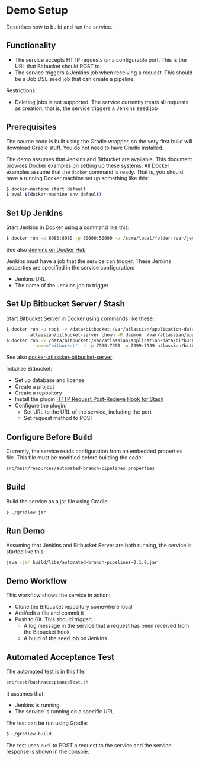 # Demo Setup

Describes how to build and run the service.


## Functionality
* The service accepts HTTP requests on a configurable port. This is the URL that
  Bitbucket should POST to.
* The service triggers a Jenkins job when receiving a request. This should be a Job DSL
  seed job that can create a pipeline.

Restrictions:
* Deleting jobs is not supported. The service currently treats all requests as creation,
  that is, the service triggers a Jenkins seed job


## Prerequisites
The source code is built using the Gradle wrapper, so the very first build will download
Gradle stuff. You do not need to have Gradle installed.

The demo assumes that Jenkins and Bitbucket are available. This document provides Docker
examples on setting up these systems. All Docker examples assume that the `docker` command
is ready. That is, you should have a running Docker machine set up something like this:

```sh
$ docker-machine start default
$ eval $(docker-machine env default)
```

## Set Up Jenkins
Start Jenkins in Docker using a command like this:

```sh
$ docker run -p 8080:8080 -p 50000:50000 -v /some/local/folder:/var/jenkins_home jenkins
```

See also [Jenkins on Docker Hub](https://hub.docker.com/_/jenkins/)

Jenkins must have a job that the service can trigger.
These Jenkins properties are specified in the service configuration:

* Jenkins URL
* The name of the Jenkins job to trigger


## Set Up Bitbucket Server / Stash
Start Bitbucket Server in Docker using commands like these:

```sh
$ docker run -u root -v /data/bitbucket:/var/atlassian/application-data/bitbucket \
         atlassian/bitbucket-server chown -R daemon  /var/atlassian/application-data/bitbucket
$ docker run -v /data/bitbucket:/var/atlassian/application-data/bitbucket \
         --name="bitbucket" -d -p 7990:7990 -p 7999:7999 atlassian/bitbucket-server
```

See also [docker-atlassian-bitbucket-server](https://bitbucket.org/atlassian/docker-atlassian-bitbucket-server)

Initialize Bitbucket:
* Set up database and license
* Create a project
* Create a repository
* Install the plugin [HTTP Request Post-Recieve Hook for Stash](https://marketplace.atlassian.com/plugins/de.aeffle.stash.plugin.stash-http-get-post-receive-hook/server/overview)
* Configure the plugin:
  * Set URL to the URL of the service, including the port
  * Set request method to POST


## Configure Before Build
Currently, the service reads configuration from an embedded properties file.
This file must be modified before building the code:

```sh
src/main/resources/automated-branch-pipelines.properties
```

## Build
Build the service as a jar file using Gradle:

```sh
$ ./gradlew jar
```

## Run Demo
Assuming that Jenkins and Bitbucket Server are both running, the service is started like
this:

```sh
java -jar build/libs/automated-branch-pipelines-0.1.0.jar
```


## Demo Workflow
This workflow shows the service in action:

* Clone the Bitbucket repository somewhere local
* Add/edit a file and commit it
* Push to Git. This should trigger:
  * A log message in the service that a request has been received from the Bitbucket hook
  * A build of the seed job on Jenkins


## Automated Acceptance Test
The automated test is in this file:

```sh
src/test/bash/acceptanceTest.sh
```

It assumes that:
* Jenkins is running
* The service is running on a specific URL

The test can be run using Gradle:

```sh
$ ./gradlew build
```

The test uses `curl` to POST a request to the service and the service response is shown
in the console.

